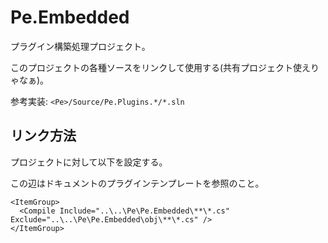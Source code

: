 # Pe.Embedded

プラグイン構築処理プロジェクト。

このプロジェクトの各種ソースをリンクして使用する(共有プロジェクト使えりゃなぁ)。

参考実装: `<Pe>/Source/Pe.Plugins.*/*.sln`

## リンク方法

プロジェクトに対して以下を設定する。

この辺はドキュメントのプラグインテンプレートを参照のこと。

```
<ItemGroup>
  <Compile Include="..\..\Pe\Pe.Embedded\**\*.cs" Exclude="..\..\Pe\Pe.Embedded\obj\**\*.cs" />
</ItemGroup>
```



